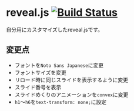 # reveal.js [![Build Status](https://travis-ci.org/reireias/reveal.js.svg?branch=master)](https://travis-ci.org/reireias/reveal.js)

自分用にカスタマイズしたreveal.jsです。

## 変更点
- フォントを`Noto Sans Japanese`に変更
- フォントサイズを変更
- リロード時に同じスライドを表示するように変更
- スライド番号を表示
- スライドめくりのアニメーションを`convex`に変更
- `h1`〜`h6`を`text-transform: none;`に設定

## 
